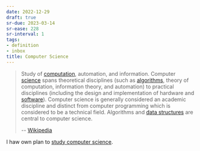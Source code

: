 ```yaml
---
date: 2022-12-29
draft: true
sr-due: 2023-03-14
sr-ease: 228
sr-interval: 1
tags:
- definition
- inbox
title: Computer Science
---
```


> Study of [computation](./computation.md), automation, and
> information. Computer [science](./science.md) spans theoretical
> disciplines (such as [algorithms](./algorithm.md), theory of
> computation, information theory, and automation) to practical disciplines
> (including the design and implementation of hardware and
> [software](./computer%20software.md)). Computer science is generally
> considered an academic discipline and distinct from computer programming which
> is considered to be a technical field. Algorithms and
> [data structures](./data%20structure.md) are central to computer
> science.
>
> -- [Wikipedia](https://en.wikipedia.org/wiki/Computer_science)

I haw own plan to
[study computer science](./how%20i%20study%20computer%20science.md).